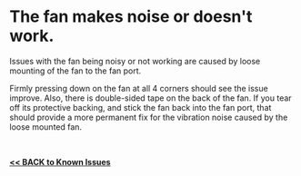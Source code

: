 # The fan makes noise or doesn't work.

Issues with the fan being noisy or not working are caused by loose mounting of the fan to the fan port.  

Firmly pressing down on the fan at all 4 corners should see the issue improve. Also, there is double-sided tape on the back of the fan. If you tear off its protective backing, and stick the fan back into the fan port, that should provide a more permanent fix for the vibration noise caused by the loose mounted fan.  

<br>

[**<< BACK to Known Issues**](https://github.com/Pearl-852/CrowPi2/blob/main/known_issues/TOC-KI.md#known-issues)

